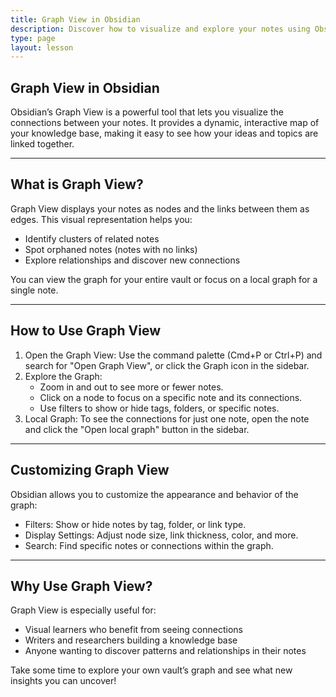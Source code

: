 ```yaml
---
title: Graph View in Obsidian
description: Discover how to visualize and explore your notes using Obsidian's powerful Graph View feature.
type: page
layout: lesson
---
```


## Graph View in Obsidian

Obsidian’s Graph View is a powerful tool that lets you visualize the connections between your notes. It provides a dynamic, interactive map of your knowledge base, making it easy to see how your ideas and topics are linked together.

---

## What is Graph View?

Graph View displays your notes as nodes and the links between them as edges. This visual representation helps you:

- Identify clusters of related notes
- Spot orphaned notes (notes with no links)
- Explore relationships and discover new connections

You can view the graph for your entire vault or focus on a local graph for a single note.

---

## How to Use Graph View

1. Open the Graph View: Use the command palette (Cmd+P or Ctrl+P) and search for "Open Graph View", or click the Graph icon in the sidebar.
2. Explore the Graph:
   - Zoom in and out to see more or fewer notes.
   - Click on a node to focus on a specific note and its connections.
   - Use filters to show or hide tags, folders, or specific notes.
3. Local Graph: To see the connections for just one note, open the note and click the "Open local graph" button in the sidebar.

---

## Customizing Graph View

Obsidian allows you to customize the appearance and behavior of the graph:

- Filters: Show or hide notes by tag, folder, or link type.
- Display Settings: Adjust node size, link thickness, color, and more.
- Search: Find specific notes or connections within the graph.

---

## Why Use Graph View?

Graph View is especially useful for:

- Visual learners who benefit from seeing connections
- Writers and researchers building a knowledge base
- Anyone wanting to discover patterns and relationships in their notes

Take some time to explore your own vault’s graph and see what new insights you can uncover!
